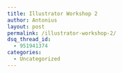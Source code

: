 ```yaml
---
title: Illustrator Workshop 2
author: Antonius
layout: post
permalink: /illustrator-workshop-2/
dsq_thread_id:
  - 951941374
categories:
  - Uncategorized
---
```

# 

